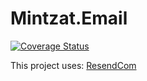 # Mintzat.Email

[![Coverage Status](https://coveralls.io/repos/github/minkostaev/Mintzat.Email/badge.svg?branch=main)](https://coveralls.io/github/minkostaev/Mintzat.Email?branch=main)

This project uses:
[ResendCom](https://resend.com/)
